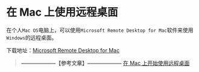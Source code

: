 # 在 Mac 上使用远程桌面

在个人`Mac OS`电脑上，可以使用`Microsoft Remote Desktop for Mac`软件来使用`Windows`的远程桌面。

下载地址：[Microsoft Remote Desktop for Mac](https://rink.hockeyapp.net/apps/5e0c144289a51fca2d3bfa39ce7f2b06/)

>**——————–【参考文章】——————–**
>[在 Mac 上开始使用远程桌面](https://docs.microsoft.com/zh-cn/windows-server/remote/remote-desktop-services/clients/remote-desktop-mac)